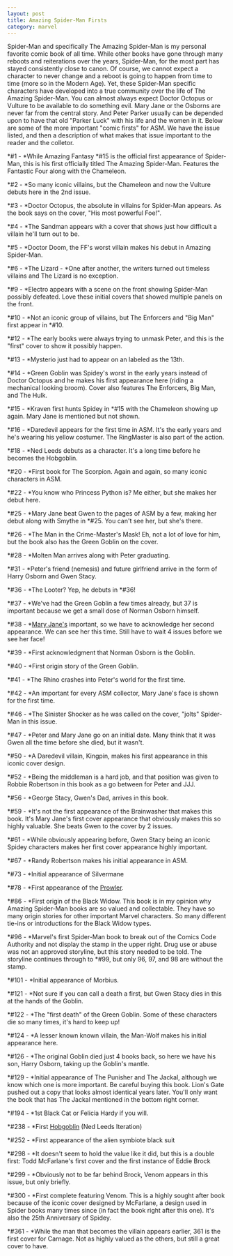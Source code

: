 ```yaml
---
layout: post
title: Amazing Spider-Man Firsts 
category: marvel
---
```

Spider-Man and specifically The Amazing Spider-Man is my personal favorite comic book of all time.   While other books have gone through many reboots and reiterations over the years, Spider-Man, for the most part has stayed consistently close to canon.  Of course, we cannot expect a character to never change and a reboot is going to happen from time to time (more so in the Modern Age).  Yet, these Spider-Man specific characters have developed into a true community over the life of The Amazing Spider-Man.  You can almost always expect Doctor Octopus or Vulture to be available to do something evil.  Mary Jane or the Osborns are never far from the central story.  And Peter Parker usually can be depended upon to have that old "Parker Luck" with his life and the women in it.  Below are some of the more important "comic firsts" for ASM.  We have the issue listed, and then a description of what makes that issue important to the reader and the colletor.

*#1 - *While Amazing Fantasy *#15 is the official first appearance of Spider-Man, this is his first officially titled The Amazing Spider-Man.  Features the Fantastic Four along with the Chameleon.

*#2 - *So many iconic villains, but the Chameleon and now the Vulture debuts here in the 2nd issue.

*#3 - *Doctor Octopus, the absolute in villains for Spider-Man appears.  As the book says on the cover, "His most powerful Foe!".

*#4 - *The Sandman appears with a cover that shows just how difficult a villain he'll turn out to be.

*#5 - *Doctor Doom, the FF's worst villain makes his debut in Amazing Spider-Man.

*#6 - *The Lizard - *One after another, the writers turned out timeless villains and The Lizard is no exception.

*#9 - *Electro appears with a scene on the front showing Spider-Man possibly defeated.  Love these initial covers that showed multiple panels on the front.

*#10 - *Not an iconic group of villains, but The Enforcers and "Big Man" first appear in *#10.

*#12 - *The early books were always trying to unmask Peter, and this is the "first" cover to show it possibly happen.

*#13 - *Mysterio just had to appear on an labeled as the 13th.  

*#14 - *Green Goblin was Spidey's worst in the early years instead of Doctor Octopus and he makes his first appearance here (riding a mechanical looking broom).  Cover also features The Enforcers, Big Man, and The Hulk.

*#15 - *Kraven first hunts Spidey in *#15 with the Chameleon showing up again.  Mary Jane is mentioned but not shown.

*#16 - *Daredevil appears for the first time in ASM.  It's the early years and he's wearing his yellow costumer.  The RingMaster is also part of the action.

*#18 - *Ned Leeds debuts as a character.  It's a long time before he becomes the Hobgoblin.

*#20 - *First book for The Scorpion.  Again and again, so many iconic characters in ASM.

*#22 - *You know who Princess Python is?  Me either, but she makes her debut here.

*#25 - *Mary Jane beat Gwen to the pages of ASM by a few, making her debut along with Smythe in *#25.  You can't see her, but she's there.

*#26 - *The Man in the Crime-Master's Mask!  Eh, not a lot of love for him, but the book also has the Green Goblin on the cover.

*#28 - *Molten Man arrives along with Peter graduating.  

*#31 - *Peter's friend (nemesis) and future girlfriend arrive in the form of Harry Osborn and Gwen Stacy.

*#36 - *The Looter?  Yep, he debuts in *#36!

*#37 - *We've had the Green Goblin a few times already, but 37 is important because we get a small dose of Norman Osborn himself.

*#38 - *<a href="http://comicfirsts.com/marvel/mary-jane-watson.html">Mary Jane's</a> important, so we have to acknowledge her second appearance.  We can see her this time.  Still have to wait 4 issues before we see her face!

*#39 - *First acknowledgment that Norman Osborn is the Goblin.

*#40 - *First origin story of the Green Goblin.  

*#41 - *The Rhino crashes into Peter's world for the first time.

*#42 - *An important for every ASM collector, Mary Jane's face is shown for the first time.

*#46 - *The Sinister Shocker as he was called on the cover, "jolts" Spider-Man in this issue.

*#47 - *Peter and Mary Jane go on an initial date.  Many think that it was Gwen all the time before she died, but it wasn't.

*#50 - *A Daredevil villain, Kingpin, makes his first appearance in this iconic cover design.

*#52 - *Being the middleman is a hard job, and that position was given to Robbie Robertson in this book as a go between for Peter and JJJ.

*#56 - *George Stacy, Gwen's Dad, arrives in this book.

*#59 - *It's not the first appearance of the Brainwasher that makes this book.  It's Mary Jane's first cover appearance that obviously makes this so highly valuable.  She beats Gwen to the cover by 2 issues.

*#61 - *While obviously appearing before, Gwen Stacy being an iconic Spidey characters makes her first cover appearance highly important.

*#67 - *Randy Robertson makes his initial appearance in ASM.

*#73 - *Initial appearance of Silvermane

*#78 - *First appearance of the <a href="http://comicfirsts.com/marvel/the-prowler.html">Prowler</a>.

*#86 - *First origin of the Black Widow.  This book is in my opinion why Amazing Spider-Man books are so valued and collectable.  They have so many origin stories for other important Marvel characters.  So many different tie-ins or introductions for the Black Widow types.

*#96 - *Marvel's first Spider-Man book to break out of the Comics Code Authority and not display the stamp in the upper right.  Drug use or abuse was not an approved storyline, but this story needed to be told.  The storyline continues through to *#99, but only 96, 97, and 98 are without the stamp.

*#101 - *Initial appearance of Morbius.  

*#121 - *Not sure if you can call a death a first, but Gwen Stacy dies in this at the hands of the Goblin.

*#122 - *The "first death" of the Green Goblin. Some of these characters die so many times, it's hard to keep up!

*#124 - *A lesser known known villain, the Man-Wolf makes his initial appearance here.

*#126 - *The original Goblin died just 4 books back, so here we have his son, Harry Osborn, taking up the Goblin's mantle.

*#129 - *Initial appearance of The Punisher and The Jackal, although we know which one is more important.  Be careful buying this 
book.  Lion's Gate pushed out a copy that looks almost identical years later.  You'll only want the book that has The Jackal mentioned in the bottom right corner.

*#194 - *1st Black Cat or Felicia Hardy if you will.

*#238 - *First <a href="http://comicfirsts.com/marvel/hobgoblin.html">Hobgoblin</a> (Ned Leeds Iteration)

*#252 - *First appearance of the alien symbiote black suit

*#298 - *It doesn't seem to hold the value like it did, but this is a double first:  Todd McFarlane's first cover and the first instance of Eddie Brock

*#299 - *Obviously not to be far behind Brock, Venom appears in this issue, but only briefly.

*#300 - *First complete featuring Venom.  This is a highly sought after book because of the iconic cover designed by McFarlane, a design used in Spider books many times since (in fact the book right after this one).  It's also the 25th Anniversary of Spidey.

*#361 - *While the man that becomes the villain appears earlier, 361 is the first cover for Carnage.  Not as highly valued as the others, but still a great cover to have.

